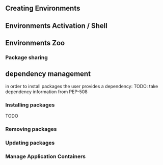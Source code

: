 ## Creating Environments

## Environments Activation / Shell

## Environments Zoo
### Package sharing

## dependency management
in order to install packages the user provides a dependency: TODO: take dependency information from PEP-508

### Installing packages 
TODO

### Removing packages 

### Updating packages 

### Manage Application Containers 
